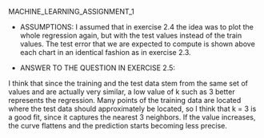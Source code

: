 MACHINE_LEARNING_ASSIGNMENT_1

- ASSUMPTIONS:
I assumed that in exercise 2.4 the idea was to plot the whole regression again,
but with the test values instead of the train values. The test error that we are
expected to compute is shown above each chart in an identical fashion as in exercise
2.3.

- ANSWER TO THE QUESTION IN EXERCISE 2.5:

I think that since the training and the test data stem from the same set of values
and are actually very similar, a low value of k such as 3 better represents the 
regression. Many points of the training data are located where the test data should
approximately be located, so I think that k = 3 is a good fit, since it captures
the nearest 3 neighbors. If the value increases, the curve flattens and the prediction starts
becoming less precise.